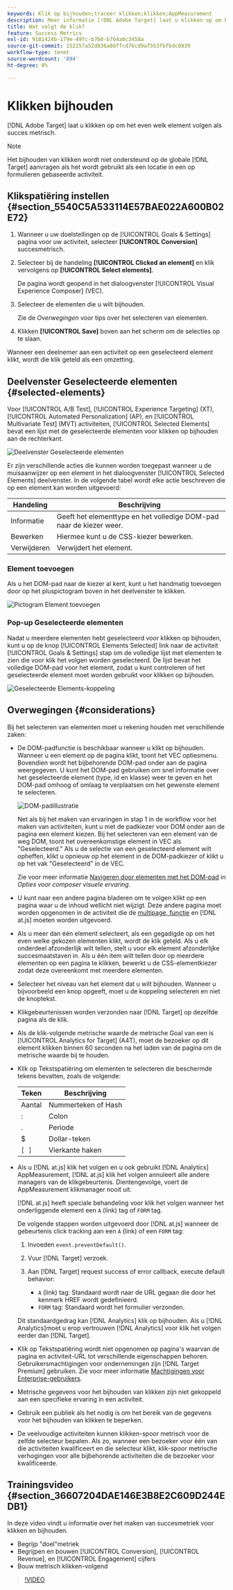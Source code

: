 ```yaml
---
keywords: Klik op bijhouden;traceer klikken;klikken;AppMeasurement
description: Meer informatie [!DNL Adobe Target] laat u klikken op om het even welk element volgen als succes metrisch.
title: Wat volgt de klik?
feature: Success Metrics
exl-id: 9181424b-179e-49fc-b760-b764a0c3458a
source-git-commit: 152257a52d836a88ffcd76cd9af5b3fbfbdc0839
workflow-type: tm+mt
source-wordcount: '894'
ht-degree: 0%

---
```


# Klikken bijhouden

[!DNL Adobe Target] laat u klikken op om het even welk element volgen als succes metrisch.

>[!NOTE]
>
>Het bijhouden van klikken wordt niet ondersteund op de globale [!DNL Target] aanvragen als het wordt gebruikt als een locatie in een op formulieren gebaseerde activiteit.

## Klikspatiëring instellen {#section_5540C5A533114E57BAE022A600B02E72}

1. Wanneer u uw doelstellingen op de [!UICONTROL Goals & Settings] pagina voor uw activiteit, selecteer **[!UICONTROL Conversion]** succesmetrisch.
1. Selecteer bij de handeling **[!UICONTROL Clicked an element]** en klik vervolgens op **[!UICONTROL Select elements]**.

   De pagina wordt geopend in het dialoogvenster [!UICONTROL Visual Experience Composer] (VEC).

1. Selecteer de elementen die u wilt bijhouden.

   Zie de *Overwegingen* voor tips over het selecteren van elementen.

1. Klikken **[!UICONTROL Save]** boven aan het scherm om de selecties op te slaan.

Wanneer een deelnemer aan een activiteit op een geselecteerd element klikt, wordt die klik geteld als een omzetting.

## Deelvenster Geselecteerde elementen {#selected-elements}

Voor [!UICONTROL A/B Test], [!UICONTROL Experience Targeting] (XT), [!UICONTROL Automated Personalization] (AP), en [!UICONTROL Multivariate Test] (MVT) activiteiten, [!UICONTROL Selected Elements] bevat een lijst met de geselecteerde elementen voor klikken op bijhouden aan de rechterkant.

![Deelvenster Geselecteerde elementen](/help/main/c-activities/r-success-metrics/assets/selected-elements.png)

Er zijn verschillende acties die kunnen worden toegepast wanneer u de muisaanwijzer op een element in het dialoogvenster [!UICONTROL Selected Elements] deelvenster. In de volgende tabel wordt elke actie beschreven die op een element kan worden uitgevoerd:

| Handeling | Beschrijving |
| --- | --- |
| Informatie | Geeft het elementtype en het volledige DOM-pad naar de kiezer weer. |
| Bewerken | Hiermee kunt u de CSS-kiezer bewerken. |
| Verwijderen | Verwijdert het element. |

### Element toevoegen

Als u het DOM-pad naar de kiezer al kent, kunt u het handmatig toevoegen door op het pluspictogram boven in het deelvenster te klikken.

![Pictogram Element toevoegen](/help/main/c-activities/r-success-metrics/assets/add-element.png)

### Pop-up Geselecteerde elementen

Nadat u meerdere elementen hebt geselecteerd voor klikken op bijhouden, kunt u op de knop [!UICONTROL Elements Selected] link naar de activiteit [!UICONTROL Goals & Settings] stap om de volledige lijst met elementen te zien die voor klik het volgen worden geselecteerd. De lijst bevat het volledige DOM-pad voor het element, zodat u kunt controleren of het geselecteerde element moet worden gebruikt voor klikken op bijhouden.

![Geselecteerde Elements-koppeling](/help/main/c-activities/r-success-metrics/assets/elements-selected-link.png)

## Overwegingen {#considerations}

Bij het selecteren van elementen moet u rekening houden met verschillende zaken:

* De DOM-padfunctie is beschikbaar wanneer u klikt op bijhouden. Wanneer u een element op de pagina klikt, toont het VEC optiesmenu. Bovendien wordt het bijbehorende DOM-pad onder aan de pagina weergegeven. U kunt het DOM-pad gebruiken om snel informatie over het geselecteerde element (type, id en klasse) weer te geven en het DOM-pad omhoog of omlaag te verplaatsen om het gewenste element te selecteren.

   ![DOM-padillustratie](/help/main/c-activities/r-success-metrics/assets/click-tracking-dom.png)

   Net als bij het maken van ervaringen in stap 1 in de workflow voor het maken van activiteiten, kunt u met de padkiezer voor DOM onder aan de pagina een element kiezen. Bij het selecteren van een element van de weg DOM, toont het overeenkomstige element in VEC als &quot;Geselecteerd.&quot; Als u de selectie van een geselecteerd element wilt opheffen, klikt u opnieuw op het element in de DOM-padkiezer of klikt u op het vak &quot;Geselecteerd&quot; in de VEC.

   Zie voor meer informatie [Navigeren door elementen met het DOM-pad](/help/main/c-experiences/c-visual-experience-composer/viztarget-options.md#dom-path) in *Opties voor composer visuele ervaring*.

* U kunt naar een andere pagina bladeren om te volgen klikt op een pagina waar u de inhoud wellicht niet wijzigt. Deze andere pagina moet worden opgenomen in de activiteit die de [multipage, functie](/help/main/c-experiences/c-visual-experience-composer/multipage-activity.md#concept_277E096063E14813AC5D8EDFA1D2ED48) en [!DNL at.js] moeten worden uitgevoerd.
* Als u meer dan één element selecteert, als een gegadigde op om het even welke gekozen elementen klikt, wordt de klik geteld. Als u elk onderdeel afzonderlijk wilt tellen, stelt u voor elk element afzonderlijke succesmaatstaven in. Als u één item wilt tellen door op meerdere elementen op een pagina te klikken, bewerkt u de CSS-elementkiezer zodat deze overeenkomt met meerdere elementen.
* Selecteer het niveau van het element dat u wilt bijhouden. Wanneer u bijvoorbeeld een knop opgeeft, moet u de koppeling selecteren en niet de knoptekst.
* Klikgebeurtenissen worden verzonden naar [!DNL Target] op dezelfde pagina als de klik.
* Als de klik-volgende metrische waarde de metrische Goal van een is [!UICONTROL Analytics for Target] (A4T), moet de bezoeker op dit element klikken binnen 60 seconden na het laden van de pagina om de metrische waarde bij te houden.
* Klik op Tekstspatiëring om elementen te selecteren die beschermde tekens bevatten, zoals de volgende:

   | Teken | Beschrijving |
   |---|---|
   | Aantal | Nummerteken of Hash |
   | : | Colon |
   | . | Periode |
   | $ | Dollar-teken |
   | `[ ]` | Vierkante haken |

* Als u [!DNL at.js] klik het volgen en u ook gebruikt [!DNL Analytics] AppMeasurement, [!DNL at.js] klik het volgen annuleert alle andere managers van de klikgebeurtenis. Dientengevolge, voert de AppMeasurement klikmanager nooit uit.

   [!DNL at.js] heeft speciale behandeling voor klik het volgen wanneer het onderliggende element een `A` (link) tag of `FORM` tag.

   De volgende stappen worden uitgevoerd door [!DNL at.js] wanneer de gebeurtenis click tracking aan een `A` (link) of een `FORM` tag:

   1. Invoeden `event.preventDefault()`.

   1. Vuur [!DNL Target] verzoek.

   1. Aan [!DNL Target] request success of error callback, execute default behavior:

      * `A` (link) tag: Standaard wordt naar de URL gegaan die door het kenmerk HREF wordt gedefinieerd.
      * `FORM` tag: Standaard wordt het formulier verzonden.

   Dit standaardgedrag kan [!DNL Analytics] klik op bijhouden. Als u [!DNL Analytics]moet u erop vertrouwen [!DNL Analytics] voor klik het volgen eerder dan [!DNL Target].

* Klik op Tekstspatiëring wordt niet opgenomen op pagina&#39;s waarvan de pagina en activiteit-URL tot verschillende eigenschappen behoren. Gebruikersmachtigingen voor ondernemingen zijn [!DNL Target Premium] gebruiken. Zie voor meer informatie [Machtigingen voor Enterprise-gebruikers](/help/main/administrating-target/c-user-management/property-channel/property-channel.md).

* Metrische gegevens voor het bijhouden van klikken zijn niet gekoppeld aan een specifieke ervaring in een activiteit.

* Gebruik een publiek als het nodig is om het bereik van de gegevens voor het bijhouden van klikken te beperken.

* De veelvoudige activiteiten kunnen klikken-spoor metrisch voor de zelfde selecteur bepalen. Als zo, wanneer een bezoeker voor één van die activiteiten kwalificeert en die selecteur klikt, klik-spoor metrische verhogingen voor alle bijbehorende activiteiten die de bezoeker voor kwalificeerde.

## Trainingsvideo {#section_36607204DAE146E3B8E2C609D244EDB1}

In deze video vindt u informatie over het maken van succesmetriek voor klikken en bijhouden.

* Begrijp &quot;doel&quot;metriek
* Begrijpen en bouwen [!UICONTROL Conversion], [!UICONTROL Revenue], en [!UICONTROL Engagement] cijfers
* Bouw metrisch klikken-volgend

>[!VIDEO](https://video.tv.adobe.com/v/17380)
